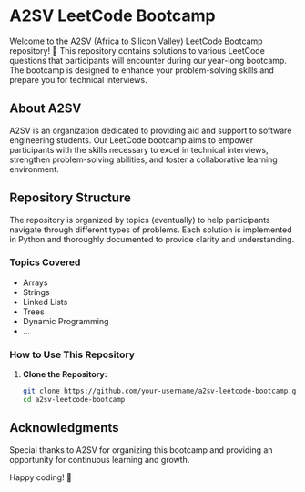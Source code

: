 # A2SV LeetCode Bootcamp

Welcome to the A2SV (Africa to Silicon Valley) LeetCode Bootcamp repository! 🚀 This repository contains solutions to various LeetCode questions that participants will encounter during our year-long bootcamp. The bootcamp is designed to enhance your problem-solving skills and prepare you for technical interviews.

## About A2SV

A2SV is an organization dedicated to providing aid and support to software engineering students. Our LeetCode bootcamp aims to empower participants with the skills necessary to excel in technical interviews, strengthen problem-solving abilities, and foster a collaborative learning environment.

## Repository Structure

The repository is organized by topics (eventually) to help participants navigate through different types of problems. Each solution is implemented in Python and thoroughly documented to provide clarity and understanding.

### Topics Covered

- Arrays
- Strings
- Linked Lists
- Trees
- Dynamic Programming
- ...

### How to Use This Repository

1. **Clone the Repository:**
   ```bash
   git clone https://github.com/your-username/a2sv-leetcode-bootcamp.git
   cd a2sv-leetcode-bootcamp

## Acknowledgments
Special thanks to A2SV for organizing this bootcamp and providing an opportunity for continuous learning and growth.

Happy coding! 🎉
